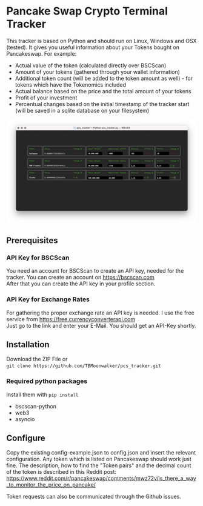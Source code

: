 # Pancake Swap Crypto Terminal Tracker
This tracker is based on Python and should run on Linux, Windows and OSX (tested). It gives you useful information about your Tokens bought on Pancakeswap. For example:
- Actual value of the token (calculated directly over BSCScan)
- Amount of your tokens (gathered through your wallet information)
- Additional token count (will be added to the token amount as well) - for tokens which have the Tokenomics included
- Actual balance based on the price and the total amount of your tokens
- Profit of your investment
- Percentual changes based on the initial timestamp of the tracker start (will be saved in a sqlite database on your filesystem)

![screenshot](screenshot.png)

## Prerequisites
### API Key for BSCScan
You need an account for BSCScan to create an API key, needed for the tracker. You can create an account on https://bscscan.com \
After that you can create the API key in your profile section.
### API Key for Exchange Rates
For gathering the proper exchange rate an API key is needed. I use the free service from https://free.currencyconverterapi.com \
Just go to the link and enter your E-Mail. You should get an API-Key shortly.

## Installation
Download the ZIP File or \
```git clone https://github.com/TBMoonwalker/pcs_tracker.git```
### Required python packages
Install them with ```pip install```
- bscscan-python
- web3
- asyncio

## Configure
Copy the existing config-example.json to config.json and insert the relevant configuration. Any token which is listed on Pancakeswap should work just fine. The description, how to find the "Token pairs" and the decimal count of the token is described in this Reddit post: https://www.reddit.com/r/pancakeswap/comments/mwz72v/is_there_a_way_to_monitor_the_price_on_pancake/

Token requests can also be communicated through the Github issues.
